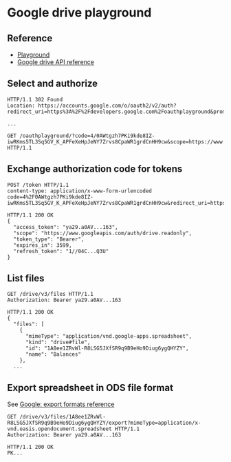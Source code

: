 # Google drive playground

## Reference

- [Playground](https://developers.google.com/oauthplayground)
- [Google drive API reference](https://developers.google.com/gmail/api/reference/rest)

## Select and authorize
```
HTTP/1.1 302 Found
Location: https://accounts.google.com/o/oauth2/v2/auth?redirect_uri=https%3A%2F%2Fdevelopers.google.com%2Foauthplayground&prompt=consent&response_type=code&client_id=407408718192.apps.googleusercontent.com&scope=https%3A%2F%2Fwww.googleapis.com%2Fauth%2Fdrive.readonly&access_type=offline

...

GET /oauthplayground/?code=4/0AWtgzh7PKi9kde8IZ-iwRKms5TL3Sq5GV_K_APFeXeHpJeNY7Zrvs8CpaWR1grdCnHH9cw&scope=https://www.googleapis.com/auth/drive.readonly HTTP/1.1
```

## Exchange authorization code for tokens
```
POST /token HTTP/1.1
content-type: application/x-www-form-urlencoded
code=4%2F0AWtgzh7PKi9kde8IZ-iwRKms5TL3Sq5GV_K_APFeXeHpJeNY7Zrvs8CpaWR1grdCnHH9cw&redirect_uri=https%3A%2F%2Fdevelopers.google.com%2Foauthplayground&client_id=407408718192.apps.googleusercontent.com&client_secret=************&scope=&grant_type=authorization_code

HTTP/1.1 200 OK
{
  "access_token": "ya29.a0AV...163", 
  "scope": "https://www.googleapis.com/auth/drive.readonly", 
  "token_type": "Bearer", 
  "expires_in": 3599, 
  "refresh_token": "1//04C...Q3U"
}
```

## List files
```
GET /drive/v3/files HTTP/1.1
Authorization: Bearer ya29.a0AV...163

HTTP/1.1 200 OK
{
  "files": [
    {
      "mimeType": "application/vnd.google-apps.spreadsheet", 
      "kind": "drive#file", 
      "id": "1A8ee1ZRvWl-R8LSG5JXfSR9q9B9eHo9Diug6ygQHYZY", 
      "name": "Balances"
    }, 
  ...
```

## Export spreadsheet in ODS file format
See [Google: export formats reference](https://developers.google.com/drive/api/guides/ref-export-formats)
```
GET /drive/v3/files/1A8ee1ZRvWl-R8LSG5JXfSR9q9B9eHo9Diug6ygQHYZY/export?mimeType=application/x-vnd.oasis.opendocument.spreadsheet HTTP/1.1
Authorization: Bearer ya29.a0AV...163

HTTP/1.1 200 OK
PK...
```
